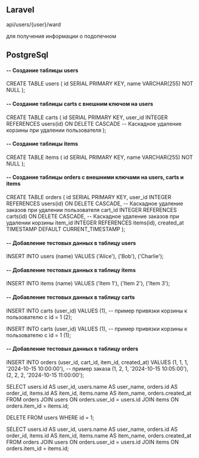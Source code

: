 ## Laravel

api/users/{user}/ward

для получения информации о подопечном

## PostgreSql

#### -- Создание таблицы users

CREATE TABLE users (
id SERIAL PRIMARY KEY,
name VARCHAR(255) NOT NULL
);

#### -- Создание таблицы carts с внешним ключом на users

CREATE TABLE carts (
id SERIAL PRIMARY KEY,
user_id INTEGER REFERENCES users(id) ON DELETE CASCADE -- Каскадное удаление корзины при удалении пользователя
);

#### -- Создание таблицы items

CREATE TABLE items (
id SERIAL PRIMARY KEY,
name VARCHAR(255) NOT NULL
);

#### -- Создание таблицы orders с внешними ключами на users, carts и items

CREATE TABLE orders (
id SERIAL PRIMARY KEY,
user_id INTEGER REFERENCES users(id) ON DELETE CASCADE, -- Каскадное удаление заказов при удалении пользователя
cart_id INTEGER REFERENCES carts(id) ON DELETE CASCADE, -- Каскадное удаление заказов при удалении корзины
item_id INTEGER REFERENCES items(id),
created_at TIMESTAMP DEFAULT CURRENT_TIMESTAMP
);

#### -- Добавление тестовых данных в таблицу users

INSERT INTO users (name) VALUES
('Alice'),
('Bob'),
('Charlie');

#### -- Добавление тестовых данных в таблицу items

INSERT INTO items (name) VALUES
('Item 1'),
('Item 2'),
('Item 3');

#### -- Добавление тестовых данных в таблицу carts

INSERT INTO carts (user_id) VALUES
(1), -- пример привязки корзины к пользователю с id = 1
(2);

INSERT INTO carts (user_id) VALUES
(1), -- пример привязки корзины к пользователю с id = 1
(1);

#### -- Добавление тестовых данных в таблицу orders

INSERT INTO orders (user_id, cart_id, item_id, created_at) VALUES
(1, 1, 1, '2024-10-15 10:00:00'), -- пример заказа
(1, 2, 1, '2024-10-15 10:05:00'),
(2, 2, 2, '2024-10-15 11:00:00');

SELECT
users.id AS user_id,
users.name AS user_name,
orders.id AS order_id,
items.id AS item_id,
items.name AS item_name,
orders.created_at
FROM
orders
JOIN
users ON orders.user_id = users.id
JOIN
items ON orders.item_id = items.id;

DELETE FROM users WHERE id = 1;

SELECT
users.id AS user_id,
users.name AS user_name,
orders.id AS order_id,
items.id AS item_id,
items.name AS item_name,
orders.created_at
FROM
orders
JOIN
users ON orders.user_id = users.id
JOIN
items ON orders.item_id = items.id;
